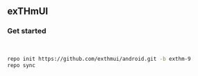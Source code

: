 ## exTHmUI
</hr>

### Get started
</br>

```bash
repo init https://github.com/exthmui/android.git -b exthm-9
repo sync
```
